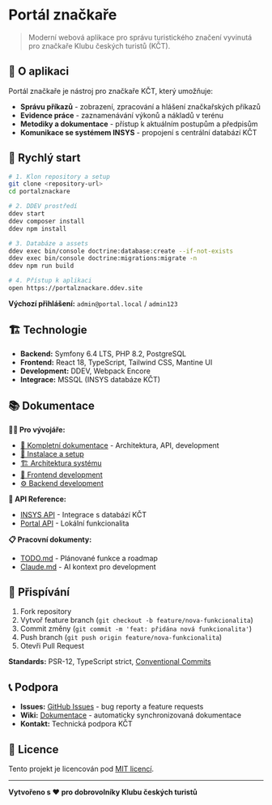 # Portál značkaře

> Moderní webová aplikace pro správu turistického značení vyvinutá pro značkaře Klubu českých turistů (KČT).

## 🎯 O aplikaci

Portál značkaře je nástroj pro značkaře KČT, který umožňuje:
- **Správu příkazů** - zobrazení, zpracování a hlášení značkařských příkazů
- **Evidence práce** - zaznamenávání výkonů a nákladů v terénu  
- **Metodiky a dokumentace** - přístup k aktuálním postupům a předpisům
- **Komunikace se systémem INSYS** - propojení s centrální databází KČT

## 🚀 Rychlý start

```bash
# 1. Klon repository a setup
git clone <repository-url>
cd portalznackare

# 2. DDEV prostředí  
ddev start
ddev composer install
ddev npm install

# 3. Databáze a assets
ddev exec bin/console doctrine:database:create --if-not-exists
ddev exec bin/console doctrine:migrations:migrate -n
ddev npm run build

# 4. Přístup k aplikaci
open https://portalznackare.ddev.site
```

**Výchozí přihlášení:** `admin@portal.local` / `admin123`

## 🏗️ Technologie

- **Backend:** Symfony 6.4 LTS, PHP 8.2, PostgreSQL
- **Frontend:** React 18, TypeScript, Tailwind CSS, Mantine UI
- **Development:** DDEV, Webpack Encore
- **Integrace:** MSSQL (INSYS databáze KČT)

## 📚 Dokumentace

**👨‍💻 Pro vývojáře:**
- [📖 Kompletní dokumentace](docs/) - Architektura, API, development
- [🚀 Instalace a setup](docs/getting-started/installation.md)
- [🏗️ Architektura systému](docs/architecture/)
- [🎨 Frontend development](docs/frontend/)
- [⚙️ Backend development](docs/backend/)

**🔌 API Reference:**
- [INSYS API](docs/api/insyz.md) - Integrace s databází KČT
- [Portal API](docs/api/portal.md) - Lokální funkcionalita

**📋 Pracovní dokumenty:**
- [TODO.md](TODO.md) - Plánované funkce a roadmap
- [Claude.md](Claude.md) - AI kontext pro development

## 🤝 Přispívání

1. Fork repository
2. Vytvoř feature branch (`git checkout -b feature/nova-funkcionalita`)
3. Commit změny (`git commit -m 'feat: přidána nová funkcionalita'`)
4. Push branch (`git push origin feature/nova-funkcionalita`)  
5. Otevři Pull Request

**Standards:** PSR-12, TypeScript strict, [Conventional Commits](https://www.conventionalcommits.org/)

## 📞 Podpora

- **Issues:** [GitHub Issues](../../issues) - bug reporty a feature requests
- **Wiki:** [Dokumentace](../../wiki) - automaticky synchronizovaná dokumentace
- **Kontakt:** Technická podpora KČT

## 📄 Licence

Tento projekt je licencován pod [MIT licencí](LICENSE).

---

**Vytvořeno s ❤️ pro dobrovolníky Klubu českých turistů**
